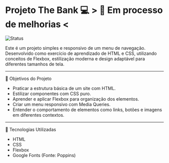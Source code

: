# Projeto The Bank 💻   > 🔧 Em processo de melhorias <

![Status](https://img.shields.io/badge/Status-Em%20Desenvolvimento-yellow)

Este é um projeto simples e responsivo de um menu de navegação.
Desenvolvido como exercício de aprendizado de HTML e CSS, utilizando conceitos de Flexbox, estilização moderna e design adaptável para diferentes tamanhos de tela.

---

🧠 Objetivos do Projeto

- Praticar a estrutura básica de um site com HTML.
- Estilizar componentes com CSS puro.
- Aprender e aplicar Flexbox para organização dos elementos.
- Criar um menu responsivo com Media Queries.
- Entender o comportamento de elementos como links, botões e imagens em diferentes contextos.

---

🔧 Tecnologias Utilizadas

- HTML
- CSS
- Flexbox
- Google Fonts (Fonte: Poppins)
